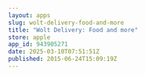 ```yaml
---
layout: apps
slug: wolt-delivery-food-and-more
title: "Wolt Delivery: Food and more"
store: apple
app_id: 943905271
date: 2025-03-10T07:51:51Z
published: 2015-06-24T15:09:19Z
---
```

